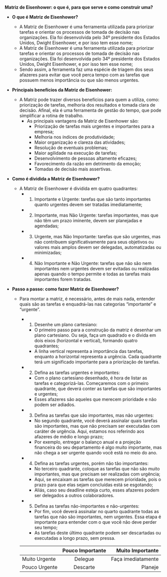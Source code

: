 **Matriz de Eisenhower: o que é, para que serve e como construir uma?**

- **O que é Matriz de Eisenhower?**
    - A Matriz de Eisenhower é uma ferramenta utilizada para priorizar tarefas e orientar os processos de tomada de decisão nas organizações. Ela foi desenvolvida pelo 34º presidente dos Estados Unidos, Dwight Eisenhower, e por isso tem esse nome;
    - A Matriz de Eisenhower é uma ferramenta utilizada para priorizar tarefas e orientar os processos de tomada de decisão nas organizações. Ela foi desenvolvida pelo 34º presidente dos Estados Unidos, Dwight Eisenhower, e por isso tem esse nome;
    - Sendo assim, a ferramenta faz uma espécie de triagem dos seus afazeres para evitar que você perca tempo com as tarefas que possuem menos importância ou que são menos urgentes.

- **Principais benefícios da Matriz de Eisenhower:**
    - A Matriz pode trazer diversos benefícios para quem a utiliza, como: priorização de tarefas, melhoria dos resultados e tomada clara de decisão. Afinal, ela é uma ferramenta de gestão do tempo, que pode simplificar a rotina de trabalho.
        - As principais vantagens da Matriz de Eisenhower são: 
            - Priorização de tarefas mais urgentes e importantes para a empresa;
            - Melhoria nos índices de produtividade;
            - Maior organização e clareza das atividades;
            - Resolução de eventuais problemas;
            - Maior agilidade na execução de tarefas;
            - Desenvolvimento de pessoas altamente eficazes;
            - Favorecimento da razão em detrimento da emoção;
            - Tomadas de decisão mais assertivas.

- **Como é dividida a Matriz de Eisenhower?**
    - A Matriz de Eisenhower é dividida em quatro quadrantes:
        - 1. Importante e Urgente: tarefas que são tanto importantes quanto urgentes devem ser tratadas imediatamente;
        - 2. Importante, mas Não Urgente: tarefas importantes, mas que não têm um prazo iminente, devem ser planejadas e agendadas;
        - 3. Urgente, mas Não Importante: tarefas que são urgentes, mas não contribuem significativamente para seus objetivos ou valores mais amplos devem ser delegadas, automatizadas ou minimizadas;
        - 4. Não Importante e Não Urgente: tarefas que não são nem importantes nem urgentes devem ser evitadas ou realizadas apenas quando o tempo permite e todas as tarefas mais importantes forem tratadas.

- **Passo a passo: como fazer Matriz de Eisenhower?**
    - Para montar a matriz, é necessário, antes de mais nada, entender quais são as tarefas e enquadrá-las nas categorias “importante” e “urgente”.
        - 1. Desenhe um plano cartesiano:
            - O primeiro passo para a construção da matriz é desenhar um plano cartesiano. Ou seja, faça um quadrado e o divida em dois eixos (horizontal e vertical), formando quatro quadrantes; 
            - A linha vertical representa a importância das tarefas, enquanto a horizontal representa a urgência. Cada quadrante terá um significado importante para a priorização de tarefas.

        - 2. Defina as tarefas urgentes e importantes:
            - Com o plano cartesiano desenhado, é hora de listar as tarefas e categorizá-las. Começaremos com o primeiro quadrante, que deverá conter as tarefas que são importantes e urgentes;
            - Esses afazeres são aqueles que merecem prioridade e não podem ser adiados.

        - 3. Defina as tarefas que são importantes, mas não urgentes:
            - No segundo quadrante, você deverá assinalar quais tarefas são importantes, mas que não precisam ser executadas com caráter de urgência. Aqui, estamos nos referindo aos afazeres de médio e longo prazo;
            - Por exemplo, entregar o balanço anual e a projeção financeira do seu departamento é algo muito importante, mas não chega a ser urgente quando você está no meio do ano.

        - 4. Defina as tarefas urgentes, porém não tão importantes:
            - No terceiro quadrante, coloque as tarefas que não são muito importantes, mas que precisam ser realizadas com urgência;
            - Aqui, se encaixam as tarefas que merecem prioridade, pois o prazo para que elas sejam concluídas está se esgotando;
            - Aliás, caso seu deadline esteja curto, esses afazeres podem ser delegados a outros colaboradores.
            
        - 5. Defina as tarefas não-importantes e não-urgentes:
            - Por fim, você deverá assinalar no quarto quadrante todas as tarefas que não são importantes, nem urgentes. Essa etapa é importante para entender com o que você não deve perder seu tempo;
            - As tarefas deste último quadrante podem ser descartadas ou executadas a longo prazo, sem pressa.

        |  | Pouco Importante | Muito Importante | 
        |----------|:-------------:|------:|
        | Muito Urgente| Delegue | Faça imediatamente |
        | Pouco Urgente| Descarte | Planeje |